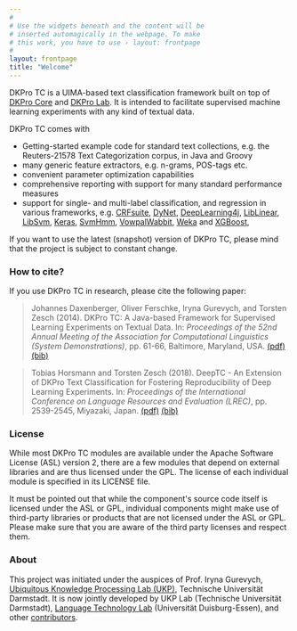```yaml
---
#
# Use the widgets beneath and the content will be
# inserted automagically in the webpage. To make
# this work, you have to use › layout: frontpage
#
layout: frontpage
title: "Welcome"
---
```


DKPro TC is a UIMA-based text classification framework built on top of [DKPro Core][DKPRO_CORE] and [DKPro Lab][DKPRO_LAB]. It is intended to facilitate supervised machine learning experiments with any kind of textual data. 

DKPro TC comes with

  * Getting-started example code for standard text collections, e.g. the Reuters-21578 Text Categorization corpus, in Java and Groovy
  * many generic feature extractors, e.g. n-grams, POS-tags etc.
  * convenient parameter optimization capabilities
  * comprehensive reporting with support for many standard performance measures
  * support for single- and multi-label classification, and regression in various frameworks, e.g. [CRFsuite][CRFSUITE], [DyNet][DYNET], [DeepLearning4j][DL4J], [LibLinear][LIBLINEAR], [LibSvm][LIBSVM], [Keras][KERAS], [SvmHmm][SVMHMM], [VowpalWabbit][VOWPALWABBIT], [Weka][WEKA] and [XGBoost][XGBOOST], 

If you want to use the latest (snapshot) version of DKPro TC, please mind that the project is subject to constant change. 


### How to cite?

If you use DKPro TC in research, please cite the following paper:

> Johannes Daxenberger, Oliver Ferschke, Iryna Gurevych, and Torsten Zesch (2014). DKPro TC: A Java-based Framework for Supervised Learning Experiments on Textual Data. In:  *Proceedings of the 52nd Annual Meeting of the Association for Computational Linguistics (System Demonstrations)*, pp. 61-66, Baltimore, Maryland, USA. [(pdf)][ACL_2014] [(bib)][ACL_2014_BIB]

> Tobias Horsmann and Torsten Zesch (2018). DeepTC - An Extension of DKPro Text Classification for Fostering Reproducibility of Deep Learning Experiments. In: *Proceedings of the International Conference on Language Resources and Evaluation (LREC)*, pp. 2539-2545, Miyazaki, Japan. [(pdf)](http://www.lrec-conf.org/proceedings/lrec2018/pdf/45.pdf) [(bib)](http://www.lrec-conf.org/proceedings/lrec2018/summaries/45.html)

### License

While most DKPro TC modules are available under the Apache Software License (ASL) version 2, there are a few modules that depend on external libraries and are thus licensed under the GPL. The license of each individual module is specified in its LICENSE file.

It must be pointed out that while the component's source code itself is licensed under the ASL or GPL, individual components might make use of third-party libraries or products that are not licensed under the ASL or GPL. Please make sure that you are aware of the third party licenses and respect them.

### About

This project was initiated under the auspices of Prof. Iryna Gurevych, [Ubiquitous Knowledge Processing Lab (UKP)](https://www.ukp.tu-darmstadt.de/), Technische Universität Darmstadt. It is now jointly developed by UKP Lab (Technische Universität Darmstadt), [Language Technology Lab](http://ltl.uni-due.de/) (Universität Duisburg-Essen), and other [contributors](https://github.com/dkpro/dkpro-tc/blob/master/CONTRIBUTORS.txt).

[CRFSUITE]: https://github.com/chokkan/crfsuite
[DKPRO_CORE]: https://dkpro.github.io/dkpro-core
[DKPRO_LAB]: https://dkpro.github.io/dkpro-lab
[DYNET]: https://github.com/clab/dynet
[DL4J]: https://deeplearning4j.org
[KERAS]: https://keras.io
[LIBLINEAR]: https://www.csie.ntu.edu.tw/~cjlin/liblinear/
[LIBSVM]: https://www.csie.ntu.edu.tw/~cjlin/libsvm/
[SVMHMM]: https://www.cs.cornell.edu/people/tj/svm_light/svm_hmm.html
[WEKA]: http://www.cs.waikato.ac.nz/ml/weka
[VOWPALWABBIT]: https://github.com/VowpalWabbit/vowpal_wabbit/wiki
[XGBOOST]: https://github.com/dmlc/xgboost
[ACL_2014]: http://anthology.aclweb.org//P/P14/P14-5011.pdf
[ACL_2014_BIB]: http://anthology.aclweb.org/P/P14/P14-5011.bib
